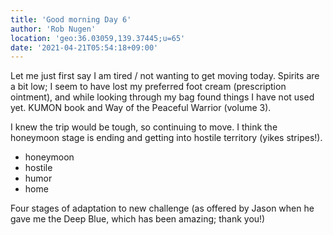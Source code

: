 ```yaml
---
title: 'Good morning Day 6'
author: 'Rob Nugen'
location: 'geo:36.03059,139.37445;u=65'
date: '2021-04-21T05:54:18+09:00'
---
```


Let me just first say I am tired / not wanting to get moving today.   Spirits are a bit low; I seem to have lost my preferred foot cream (prescription ointment), and while looking through my bag found things I have not used yet.  KUMON book and Way of the Peaceful Warrior (volume 3).

I knew the trip would be tough, so continuing to move.  I think the honeymoon stage is ending and getting into hostile territory (yikes stripes!).

* honeymoon
* hostile
* humor
* home

Four stages of adaptation to new challenge (as offered by Jason when he gave me the Deep Blue, which has been amazing; thank you!)
